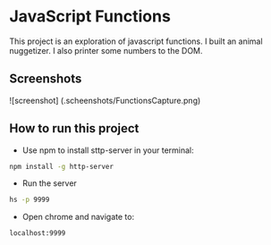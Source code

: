# JavaScript Functions

This project is an exploration of javascript functions. I built an animal nuggetizer. I also printer some numbers to the DOM.


## Screenshots
![screenshot] (.scheenshots/FunctionsCapture.png)


## How to run this project
* Use npm to install sttp-server in your terminal:
```sh
npm install -g http-server
```
* Run the server
```sh
hs -p 9999
```
* Open chrome and navigate to:
```
localhost:9999
````
